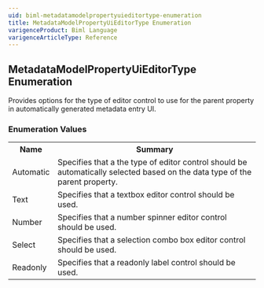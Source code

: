 ```yaml
---
uid: biml-metadatamodelpropertyuieditortype-enumeration
title: MetadataModelPropertyUiEditorType Enumeration
varigenceProduct: Biml Language
varigenceArticleType: Reference
---
```


## MetadataModelPropertyUiEditorType Enumeration<div class="LanguageSummary"><div class ="SummaryItem">Provides options for the type of editor control to use for the parent property in automatically generated metadata entry UI.</div></div><div class="EnumValueGroup">### Enumeration Values<table id="EnumValue" class="MemberList"><tbody><tr><th class="MemberNameColumnHeader">Name</th><th class="MemberSummaryColumnHeader">Summary</th></tr><tr class="cd0"><td class="MemberName">Automatic</td><td class="MemberSummary"><div class ="SummaryItem">Specifies that a the type of editor control should be automatically selected based on the data type of the parent property.</div></td></tr><tr class="cd1"><td class="MemberName">Text</td><td class="MemberSummary"><div class ="SummaryItem">Specifies that a textbox editor control should be used.</div></td></tr><tr class="cd0"><td class="MemberName">Number</td><td class="MemberSummary"><div class ="SummaryItem">Specifies that a number spinner editor control should be used.</div></td></tr><tr class="cd1"><td class="MemberName">Select</td><td class="MemberSummary"><div class ="SummaryItem">Specifies that a selection combo box editor control should be used.</div></td></tr><tr class="cd0"><td class="MemberName">Readonly</td><td class="MemberSummary"><div class ="SummaryItem">Specifies that a readonly label control should be used.</div></td></tr></tbody></table></div>